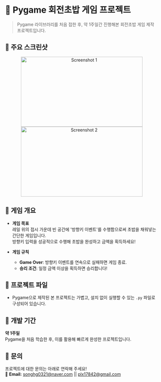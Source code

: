 # 🍣 Pygame 회전초밥 게임 프로젝트

> Pygame 라이브러리를 처음 접한 후, 약 1주일간 진행해본 회전초밥 게임 제작 프로젝트입니다.



## 📸 주요 스크린샷
<p align="center">
  <img src="https://github.com/user-attachments/assets/e7d04c48-8fde-4f2f-9094-6c597317d458" width="400" height="230" alt="Screenshot 1"/>
  <img src="https://github.com/user-attachments/assets/6cf7e789-5524-44ca-b1d2-8c34e8d4a770" width="400" height="230" alt="Screenshot 2"/>
</p>



## 📝 게임 개요

- **게임 목표**  
  레일 위의 접시 가운데 빈 공간에 '방향키 이벤트'를 수행함으로써 초밥을 채워넣는 간단한 게임입니다.  
  방향키 입력을 성공적으로 수행해 초밥을 완성하고 금액을 획득하세요!

- **게임 규칙**
  - **Game Over**: 방향키 이벤트를 연속으로 실패하면 게임 종료.  
  - **승리 조건**: 일정 금액 이상을 획득하면 승리합니다!



## 📂 프로젝트 파일

- Pygame으로 제작된 본 프로젝트는 가볍고, 설치 없이 실행할 수 있는 `.py` 파일로 구성되어 있습니다.  



## 📌 개발 기간
**약 1주일**  
Pygame을 처음 학습한 후, 이를 활용해 빠르게 완성한 프로젝트입니다.



## 📧 문의
프로젝트에 대한 문의는 아래로 연락해 주세요!  
📩 **Email:** songhg0321@naver.com || plx17842@gmail.com
